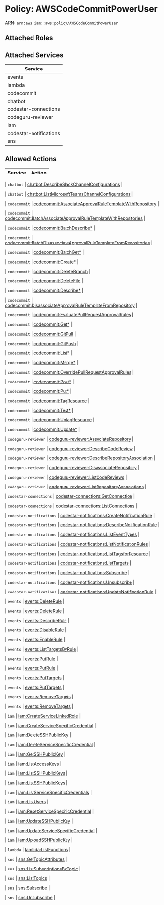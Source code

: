 # Policy: AWSCodeCommitPowerUser

ARN: `arn:aws:iam::aws:policy/AWSCodeCommitPowerUser`

## Attached Roles

## Attached Services

| Service |
|---------|
| events |
| lambda |
| codecommit |
| chatbot |
| codestar-connections |
| codeguru-reviewer |
| iam |
| codestar-notifications |
| sns |

## Allowed Actions

| Service | Action |
|:-------:|--------|

| `chatbot` | [chatbot:DescribeSlackChannelConfigurations](../actions.md#chatbot:describeslackchannelconfigurations) |

| `chatbot` | [chatbot:ListMicrosoftTeamsChannelConfigurations](../actions.md#chatbot:listmicrosoftteamschannelconfigurations) |

| `codecommit` | [codecommit:AssociateApprovalRuleTemplateWithRepository](../actions.md#codecommit:associateapprovalruletemplatewithrepository) |

| `codecommit` | [codecommit:BatchAssociateApprovalRuleTemplateWithRepositories](../actions.md#codecommit:batchassociateapprovalruletemplatewithrepositories) |

| `codecommit` | [codecommit:BatchDescribe*](../actions.md#codecommit:batchdescribeall) |

| `codecommit` | [codecommit:BatchDisassociateApprovalRuleTemplateFromRepositories](../actions.md#codecommit:batchdisassociateapprovalruletemplatefromrepositories) |

| `codecommit` | [codecommit:BatchGet*](../actions.md#codecommit:batchgetall) |

| `codecommit` | [codecommit:Create*](../actions.md#codecommit:createall) |

| `codecommit` | [codecommit:DeleteBranch](../actions.md#codecommit:deletebranch) |

| `codecommit` | [codecommit:DeleteFile](../actions.md#codecommit:deletefile) |

| `codecommit` | [codecommit:Describe*](../actions.md#codecommit:describeall) |

| `codecommit` | [codecommit:DisassociateApprovalRuleTemplateFromRepository](../actions.md#codecommit:disassociateapprovalruletemplatefromrepository) |

| `codecommit` | [codecommit:EvaluatePullRequestApprovalRules](../actions.md#codecommit:evaluatepullrequestapprovalrules) |

| `codecommit` | [codecommit:Get*](../actions.md#codecommit:getall) |

| `codecommit` | [codecommit:GitPull](../actions.md#codecommit:gitpull) |

| `codecommit` | [codecommit:GitPush](../actions.md#codecommit:gitpush) |

| `codecommit` | [codecommit:List*](../actions.md#codecommit:listall) |

| `codecommit` | [codecommit:Merge*](../actions.md#codecommit:mergeall) |

| `codecommit` | [codecommit:OverridePullRequestApprovalRules](../actions.md#codecommit:overridepullrequestapprovalrules) |

| `codecommit` | [codecommit:Post*](../actions.md#codecommit:postall) |

| `codecommit` | [codecommit:Put*](../actions.md#codecommit:putall) |

| `codecommit` | [codecommit:TagResource](../actions.md#codecommit:tagresource) |

| `codecommit` | [codecommit:Test*](../actions.md#codecommit:testall) |

| `codecommit` | [codecommit:UntagResource](../actions.md#codecommit:untagresource) |

| `codecommit` | [codecommit:Update*](../actions.md#codecommit:updateall) |

| `codeguru-reviewer` | [codeguru-reviewer:AssociateRepository](../actions.md#codeguru-reviewer:associaterepository) |

| `codeguru-reviewer` | [codeguru-reviewer:DescribeCodeReview](../actions.md#codeguru-reviewer:describecodereview) |

| `codeguru-reviewer` | [codeguru-reviewer:DescribeRepositoryAssociation](../actions.md#codeguru-reviewer:describerepositoryassociation) |

| `codeguru-reviewer` | [codeguru-reviewer:DisassociateRepository](../actions.md#codeguru-reviewer:disassociaterepository) |

| `codeguru-reviewer` | [codeguru-reviewer:ListCodeReviews](../actions.md#codeguru-reviewer:listcodereviews) |

| `codeguru-reviewer` | [codeguru-reviewer:ListRepositoryAssociations](../actions.md#codeguru-reviewer:listrepositoryassociations) |

| `codestar-connections` | [codestar-connections:GetConnection](../actions.md#codestar-connections:getconnection) |

| `codestar-connections` | [codestar-connections:ListConnections](../actions.md#codestar-connections:listconnections) |

| `codestar-notifications` | [codestar-notifications:CreateNotificationRule](../actions.md#codestar-notifications:createnotificationrule) |

| `codestar-notifications` | [codestar-notifications:DescribeNotificationRule](../actions.md#codestar-notifications:describenotificationrule) |

| `codestar-notifications` | [codestar-notifications:ListEventTypes](../actions.md#codestar-notifications:listeventtypes) |

| `codestar-notifications` | [codestar-notifications:ListNotificationRules](../actions.md#codestar-notifications:listnotificationrules) |

| `codestar-notifications` | [codestar-notifications:ListTagsforResource](../actions.md#codestar-notifications:listtagsforresource) |

| `codestar-notifications` | [codestar-notifications:ListTargets](../actions.md#codestar-notifications:listtargets) |

| `codestar-notifications` | [codestar-notifications:Subscribe](../actions.md#codestar-notifications:subscribe) |

| `codestar-notifications` | [codestar-notifications:Unsubscribe](../actions.md#codestar-notifications:unsubscribe) |

| `codestar-notifications` | [codestar-notifications:UpdateNotificationRule](../actions.md#codestar-notifications:updatenotificationrule) |

| `events` | [events:DeleteRule](../actions.md#events:deleterule) |

| `events` | [events:DeleteRule](../actions.md#events:deleterule) |

| `events` | [events:DescribeRule](../actions.md#events:describerule) |

| `events` | [events:DisableRule](../actions.md#events:disablerule) |

| `events` | [events:EnableRule](../actions.md#events:enablerule) |

| `events` | [events:ListTargetsByRule](../actions.md#events:listtargetsbyrule) |

| `events` | [events:PutRule](../actions.md#events:putrule) |

| `events` | [events:PutRule](../actions.md#events:putrule) |

| `events` | [events:PutTargets](../actions.md#events:puttargets) |

| `events` | [events:PutTargets](../actions.md#events:puttargets) |

| `events` | [events:RemoveTargets](../actions.md#events:removetargets) |

| `events` | [events:RemoveTargets](../actions.md#events:removetargets) |

| `iam` | [iam:CreateServiceLinkedRole](../actions.md#iam:createservicelinkedrole) |

| `iam` | [iam:CreateServiceSpecificCredential](../actions.md#iam:createservicespecificcredential) |

| `iam` | [iam:DeleteSSHPublicKey](../actions.md#iam:deletesshpublickey) |

| `iam` | [iam:DeleteServiceSpecificCredential](../actions.md#iam:deleteservicespecificcredential) |

| `iam` | [iam:GetSSHPublicKey](../actions.md#iam:getsshpublickey) |

| `iam` | [iam:ListAccessKeys](../actions.md#iam:listaccesskeys) |

| `iam` | [iam:ListSSHPublicKeys](../actions.md#iam:listsshpublickeys) |

| `iam` | [iam:ListSSHPublicKeys](../actions.md#iam:listsshpublickeys) |

| `iam` | [iam:ListServiceSpecificCredentials](../actions.md#iam:listservicespecificcredentials) |

| `iam` | [iam:ListUsers](../actions.md#iam:listusers) |

| `iam` | [iam:ResetServiceSpecificCredential](../actions.md#iam:resetservicespecificcredential) |

| `iam` | [iam:UpdateSSHPublicKey](../actions.md#iam:updatesshpublickey) |

| `iam` | [iam:UpdateServiceSpecificCredential](../actions.md#iam:updateservicespecificcredential) |

| `iam` | [iam:UploadSSHPublicKey](../actions.md#iam:uploadsshpublickey) |

| `lambda` | [lambda:ListFunctions](../actions.md#lambda:listfunctions) |

| `sns` | [sns:GetTopicAttributes](../actions.md#sns:gettopicattributes) |

| `sns` | [sns:ListSubscriptionsByTopic](../actions.md#sns:listsubscriptionsbytopic) |

| `sns` | [sns:ListTopics](../actions.md#sns:listtopics) |

| `sns` | [sns:Subscribe](../actions.md#sns:subscribe) |

| `sns` | [sns:Unsubscribe](../actions.md#sns:unsubscribe) |
